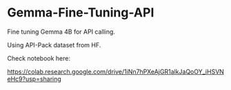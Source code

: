 # Gemma-Fine-Tuning-API

Fine tuning Gemma 4B for API calling.

Using API-Pack dataset from HF.

Check notebook here:

https://colab.research.google.com/drive/1iNn7hPXeAjGR1alkJaQoOY_iHSVNeHc9?usp=sharing
